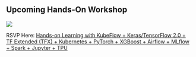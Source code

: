 ## Upcoming Hands-On Workshop
![](https://pipeline.ai/assets/img/kubeflow-inside.png)

RSVP Here:  [Hands-on Learning with KubeFlow + Keras/TensorFlow 2.0 + TF Extended (TFX) + Kubernetes + PyTorch + XGBoost + Airflow + MLflow + Spark + Jupyter + TPU](https://www.eventbrite.com/e/full-day-workshop-kubeflow-kerastensorflow-20-tf-extended-tfx-kubernetes-pytorch-xgboost-airflow-tickets-63363033539)


